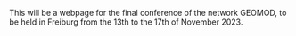 This will be a webpage for the final conference of the network GEOMOD, to be held in Freiburg from the 13th to the 17th of November 2023.
